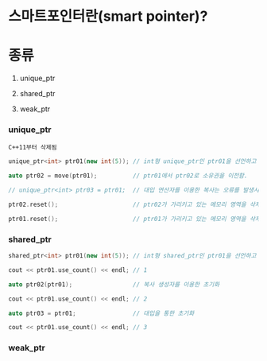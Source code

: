 # 스마트포인터란(smart pointer)?


# 종류

1. unique_ptr

2. shared_ptr

3. weak_ptr


### unique_ptr

`C++11부터 삭제됨`

```c++
unique_ptr<int> ptr01(new int(5)); // int형 unique_ptr인 ptr01을 선언하고 초기화함.

auto ptr02 = move(ptr01);          // ptr01에서 ptr02로 소유권을 이전함.

// unique_ptr<int> ptr03 = ptr01;  // 대입 연산자를 이용한 복사는 오류를 발생시킴. 

ptr02.reset();                     // ptr02가 가리키고 있는 메모리 영역을 삭제함.

ptr01.reset();                     // ptr01가 가리키고 있는 메모리 영역을 삭제함.
```


### shared_ptr

```c++
shared_ptr<int> ptr01(new int(5)); // int형 shared_ptr인 ptr01을 선언하고 초기화함.

cout << ptr01.use_count() << endl; // 1

auto ptr02(ptr01);                 // 복사 생성자를 이용한 초기화

cout << ptr01.use_count() << endl; // 2

auto ptr03 = ptr01;                // 대입을 통한 초기화

cout << ptr01.use_count() << endl; // 3  
```

### weak_ptr

```c++


```